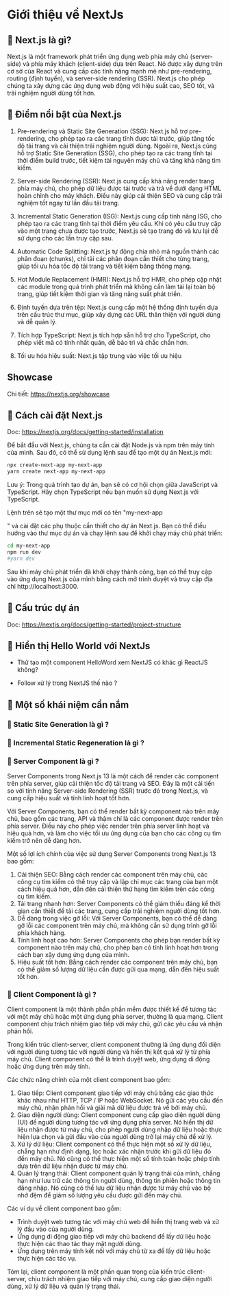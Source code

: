 # Giới thiệu về NextJs


## 🎯 Next.js là gì?

Next.js là một framework phát triển ứng dụng web phía máy chủ (server-side) và phía máy khách (client-side) dựa trên React. Nó được xây dựng trên cơ sở của React và cung cấp các tính năng mạnh mẽ như pre-rendering, routing (định tuyến), và server-side rendering (SSR). Next.js cho phép chúng ta xây dựng các ứng dụng web động với hiệu suất cao, SEO tốt, và trải nghiệm người dùng tốt hơn.

## 🎯 Điểm nổi bật của Next.js


1. Pre-rendering và Static Site Generation (SSG): Next.js hỗ trợ pre-rendering, cho phép tạo ra các trang tĩnh được tải trước, giúp tăng tốc độ tải trang và cải thiện trải nghiệm người dùng. Ngoài ra, Next.js cũng hỗ trợ Static Site Generation (SSG), cho phép tạo ra các trang tĩnh tại thời điểm build trước, tiết kiệm tài nguyên máy chủ và tăng khả năng tìm kiếm.

2. Server-side Rendering (SSR): Next.js cung cấp khả năng render trang phía máy chủ, cho phép dữ liệu được tải trước và trả về dưới dạng HTML hoàn chỉnh cho máy khách. Điều này giúp cải thiện SEO và cung cấp trải nghiệm tốt ngay từ lần đầu tải trang.

3. Incremental Static Generation (ISG): Next.js cung cấp tính năng ISG, cho phép tạo ra các trang tĩnh tại thời điểm yêu cầu. Khi có yêu cầu truy cập vào một trang chưa được tạo trước, Next.js sẽ tạo trang đó và lưu lại để sử dụng cho các lần truy cập sau.

4. Automatic Code Splitting: Next.js tự động chia nhỏ mã nguồn thành các phân đoạn (chunks), chỉ tải các phân đoạn cần thiết cho từng trang, giúp tối ưu hóa tốc độ tải trang và tiết kiệm băng thông mạng.

5. Hot Module Replacement (HMR): Next.js hỗ trợ HMR, cho phép cập nhật các module trong quá trình phát triển mà không cần làm tải lại toàn bộ trang, giúp tiết kiệm thời gian và tăng năng suất phát triển.

6. Định tuyến dựa trên tệp: Next.js cung cấp một hệ thống định tuyến dựa trên cấu trúc thư mục, giúp xây dựng các URL thân thiện với người dùng và dễ quản lý.

7. Tích hợp TypeScript: Next.js tích hợp sẵn hỗ trợ cho TypeScript, cho phép viết mã có tính nhất quán, dễ bảo trì và chắc chắn hơn.

8. Tối ưu hóa hiệu suất: Next.js tập trung vào việc tối ưu hiệu

## Showcase

Chi tiết: <https://nextjs.org/showcase>

## 🎯 Cách cài đặt Next.js

Doc: <https://nextjs.org/docs/getting-started/installation>

Để bắt đầu với Next.js, chúng ta cần cài đặt Node.js và npm trên máy tính của mình. Sau đó, có thể sử dụng lệnh sau để tạo một dự án Next.js mới:

```bash
npx create-next-app my-next-app
yarn create next-app my-next-app
```

Lưu ý: Trong quá trình tạo dự án, bạn sẽ có cơ hội chọn giữa JavaScript và TypeScript. Hãy chọn TypeScript nếu bạn muốn sử dụng Next.js với TypeScript.

Lệnh trên sẽ tạo một thư mục mới có tên "my-next-app

" và cài đặt các phụ thuộc cần thiết cho dự án Next.js. Bạn có thể điều hướng vào thư mục dự án và chạy lệnh sau để khởi chạy máy chủ phát triển:

```bash
cd my-next-app
npm run dev
#yarn dev
```

Sau khi máy chủ phát triển đã khởi chạy thành công, bạn có thể truy cập vào ứng dụng Next.js của mình bằng cách mở trình duyệt và truy cập địa chỉ http://localhost:3000.

## 🎯 Cấu trúc dự án

Doc: <https://nextjs.org/docs/getting-started/project-structure>


## 🎯 Hiển thị Hello World với NextJs

- Thử tạo một component HelloWord xem NextJS có khác gì ReactJS không?

- Follow xử lý trong NextJS thế nào ?


## 🎯 Một số khái niệm cần nắm

### 🔸 Static Site Generation là gì ?

### 🔸 Incremental Static Regeneration là gì ?

### 🔸 Server Component là gì ?

Server Components trong Next.js 13 là một cách để render các component trên phía server, giúp cải thiện tốc độ tải trang và SEO. Đây là một cải tiến so với tính năng Server-side Rendering (SSR) trước đó trong Next.js, và cung cấp hiệu suất và tính linh hoạt tốt hơn.

Với Server Components, bạn có thể render bất kỳ component nào trên máy chủ, bao gồm các trang, API và thậm chí là các component được render trên phía server. Điều này cho phép việc render trên phía server linh hoạt và hiệu quả hơn, và làm cho việc tối ưu ứng dụng của bạn cho các công cụ tìm kiếm trở nên dễ dàng hơn.

Một số lợi ích chính của việc sử dụng Server Components trong Next.js 13 bao gồm:

1. Cải thiện SEO: Bằng cách render các component trên máy chủ, các công cụ tìm kiếm có thể truy cập và lập chỉ mục các trang của bạn một cách hiệu quả hơn, dẫn đến cải thiện thứ hạng tìm kiếm trên các công cụ tìm kiếm.
2. Tải trang nhanh hơn: Server Components có thể giảm thiểu đáng kể thời gian cần thiết để tải các trang, cung cấp trải nghiệm người dùng tốt hơn.
3. Dễ dàng trong việc gỡ lỗi: Với Server Components, bạn có thể dễ dàng gỡ lỗi các component trên máy chủ, mà không cần sử dụng trình gỡ lỗi phía khách hàng.
4. Tính linh hoạt cao hơn: Server Components cho phép bạn render bất kỳ component nào trên máy chủ, cho phép bạn có tính linh hoạt hơn trong cách bạn xây dựng ứng dụng của mình.
5. Hiệu suất tốt hơn: Bằng cách render các component trên máy chủ, bạn có thể giảm số lượng dữ liệu cần được gửi qua mạng, dẫn đến hiệu suất tốt hơn.


### 🔸 Client Component là gì ?

Client component là một thành phần phần mềm được thiết kế để tương tác với một máy chủ hoặc một ứng dụng phía server, thường là qua mạng. Client component chịu trách nhiệm giao tiếp với máy chủ, gửi các yêu cầu và nhận phản hồi.

Trong kiến trúc client-server, client component thường là ứng dụng đối diện với người dùng tương tác với người dùng và hiển thị kết quả xử lý từ phía máy chủ. Client component có thể là trình duyệt web, ứng dụng di động hoặc ứng dụng trên máy tính.

Các chức năng chính của một client component bao gồm:

1. Giao tiếp: Client component giao tiếp với máy chủ bằng các giao thức khác nhau như HTTP, TCP / IP hoặc WebSocket. Nó gửi các yêu cầu đến máy chủ, nhận phản hồi và giải mã dữ liệu được trả về bởi máy chủ.
2. Giao diện người dùng: Client component cung cấp giao diện người dùng (UI) để người dùng tương tác với ứng dụng phía server. Nó hiển thị dữ liệu nhận được từ máy chủ, cho phép người dùng nhập dữ liệu hoặc thực hiện lựa chọn và gửi đầu vào của người dùng trở lại máy chủ để xử lý.
3. Xử lý dữ liệu: Client component có thể thực hiện một số xử lý dữ liệu, chẳng hạn như định dạng, lọc hoặc xác nhận trước khi gửi dữ liệu đó đến máy chủ. Nó cũng có thể thực hiện một số tính toán hoặc phép tính dựa trên dữ liệu nhận được từ máy chủ.
4. Quản lý trạng thái: Client component quản lý trạng thái của mình, chẳng hạn như lưu trữ các thông tin người dùng, thông tin phiên hoặc thông tin đăng nhập. Nó cũng có thể lưu dữ liệu nhận được từ máy chủ vào bộ nhớ đệm để giảm số lượng yêu cầu được gửi đến máy chủ.

Các ví dụ về client component bao gồm:

* Trình duyệt web tương tác với máy chủ web để hiển thị trang web và xử lý đầu vào của người dùng.
* Ứng dụng di động giao tiếp với máy chủ backend để lấy dữ liệu hoặc thực hiện các thao tác thay mặt người dùng.
* Ứng dụng trên máy tính kết nối với máy chủ từ xa để lấy dữ liệu hoặc thực hiện các tác vụ.

Tóm lại, client component là một phần quan trọng của kiến trúc client-server, chịu trách nhiệm giao tiếp với máy chủ, cung cấp giao diện người dùng, xử lý dữ liệu và quản lý trạng thái.